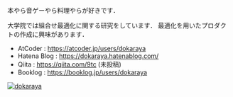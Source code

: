 本やら音ゲーやら料理やらが好きです．

大学院では組合せ最適化に関する研究をしています．
最適化を用いたプロダクトの作成に興味があります．

- AtCoder : https://atcoder.jp/users/dokaraya
- Hatena Blog : https://dokaraya.hatenablog.com/ 
- Qiita : https://qiita.com/9tc (未投稿)
- Booklog : https://booklog.jp/users/dokaraya

[![dokaraya](https://img.shields.io/endpoint?url=https%3A%2F%2Fatcoder-badges.now.sh%2Fapi%2Fatcoder%2Fjson%2Fdokaraya)](https://atcoder.jp/users/dokaraya)

